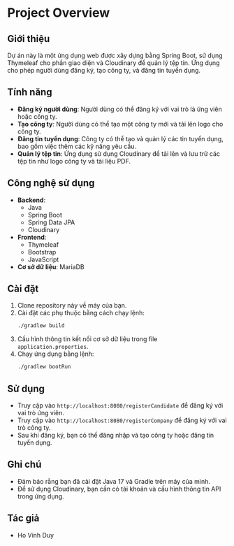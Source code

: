 # Project Overview

## Giới thiệu
Dự án này là một ứng dụng web được xây dựng bằng Spring Boot, sử dụng Thymeleaf cho phần giao diện và Cloudinary để quản lý tệp tin. Ứng dụng cho phép người dùng đăng ký, tạo công ty, và đăng tin tuyển dụng.

## Tính năng
- **Đăng ký người dùng**: Người dùng có thể đăng ký với vai trò là ứng viên hoặc công ty.
- **Tạo công ty**: Người dùng có thể tạo một công ty mới và tải lên logo cho công ty.
- **Đăng tin tuyển dụng**: Công ty có thể tạo và quản lý các tin tuyển dụng, bao gồm việc thêm các kỹ năng yêu cầu.
- **Quản lý tệp tin**: Ứng dụng sử dụng Cloudinary để tải lên và lưu trữ các tệp tin như logo công ty và tài liệu PDF.

## Công nghệ sử dụng
- **Backend**: 
  - Java
  - Spring Boot
  - Spring Data JPA
  - Cloudinary
- **Frontend**: 
  - Thymeleaf
  - Bootstrap
  - JavaScript
- **Cơ sở dữ liệu**: MariaDB

## Cài đặt
1. Clone repository này về máy của bạn.
2. Cài đặt các phụ thuộc bằng cách chạy lệnh:
   ```bash
   ./gradlew build
   ```
3. Cấu hình thông tin kết nối cơ sở dữ liệu trong file `application.properties`.
4. Chạy ứng dụng bằng lệnh:
   ```bash
   ./gradlew bootRun
   ```

## Sử dụng
- Truy cập vào `http://localhost:8080/registerCandidate` để đăng ký với vai trò ứng viên.
- Truy cập vào `http://localhost:8080/registerCompany` để đăng ký với vai trò công ty.
- Sau khi đăng ký, bạn có thể đăng nhập và tạo công ty hoặc đăng tin tuyển dụng.

## Ghi chú
- Đảm bảo rằng bạn đã cài đặt Java 17 và Gradle trên máy của mình.
- Để sử dụng Cloudinary, bạn cần có tài khoản và cấu hình thông tin API trong ứng dụng.

## Tác giả
- Ho Vinh Duy
